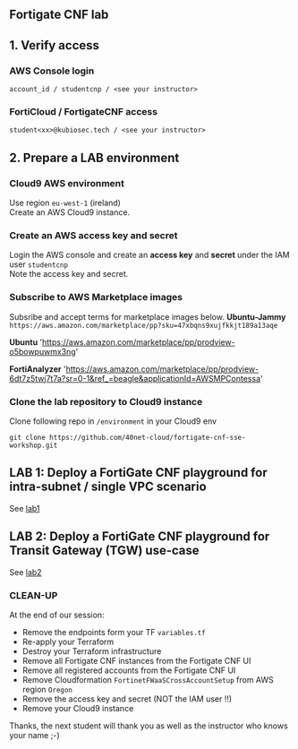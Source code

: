 ## Fortigate CNF lab

## 1. Verify access
### AWS Console login
```
account_id / studentcnp / <see your instructor>
```
### FortiCloud / FortigateCNF access
```
student<xx>@kubiosec.tech / <see your instructor>
```

## 2. Prepare a LAB environment
### Cloud9 AWS environment
Use region `eu-west-1` (ireland) <br>
Create an AWS Cloud9 instance.

### Create an AWS access key and secret
Login the AWS console and create an **access key** and **secret** under the IAM user `studentcnp`<br>
Note the access key and secret.

### Subscribe to AWS Marketplace images
Subsribe and accept terms for marketplace images below.
**Ubuntu-Jammy**
`https://aws.amazon.com/marketplace/pp?sku=47xbqns9xujfkkjt189a13aqe`

**Ubuntu**
'https://aws.amazon.com/marketplace/pp/prodview-o5bowpuwmx3ng'

**FortiAnalyzer**
'https://aws.amazon.com/marketplace/pp/prodview-6dt7z5twj7t7a?sr=0-1&ref_=beagle&applicationId=AWSMPContessa'

### Clone the lab repository to Cloud9 instance 
Clone following repo in `/environment` in your Cloud9 env
```
git clone https://github.com/40net-cloud/fortigate-cnf-sse-workshop.git
```

## LAB 1: Deploy a FortiGate CNF playground for intra-subnet / single VPC scenario
See [lab1](./lab1.md)

## LAB 2: Deploy a FortiGate CNF playground for Transit Gateway (TGW) use-case
See [lab2](./lab2.md)

### CLEAN-UP 
At the end of our session: 
- Remove the endpoints form your TF `variables.tf`
- Re-apply your Terraform
- Destroy your Terraform infrastructure
- Remove all Fortigate CNF instances from the Fortigate CNF UI
- Remove all registered accounts from the Fortigate CNF UI
- Remove Cloudformation `FortinetFWaaSCrossAccountSetup` from AWS region `Oregon`
- Remove the access key and secret (NOT the IAM user !!)
- Remove your Cloud9 instance

Thanks, the next student will thank you as well as the instructor who knows your name ;-)
